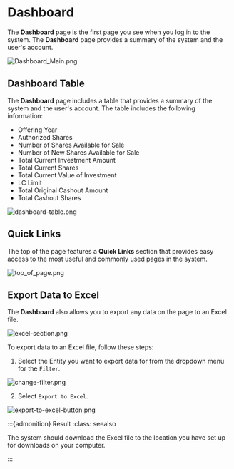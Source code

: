
# Dashboard


The **Dashboard** page is the first page you see when you log in to the system. The **Dashboard** page provides a summary of the system and the user's account.




![Dashboard_Main.png](../_static/Dashboard/Dashboard_Main.png)




## Dashboard Table



The **Dashboard** page includes a table that provides a summary of the system and the user's account. The table includes the following information:


- Offering Year
- Authorized Shares
- Number of Shares Available for Sale
- Number of New Shares Available for Sale
- Total Current Investment Amount
- Total Current Shares 
- Total Current Value of Investment
- LC Limit
- Total Original Cashout Amount
- Total Cashout Shares



![dashboard-table.png](../_static/Dashboard/Excel/dashboard-table.png)



## Quick Links


The top of the page features a **Quick Links** section that provides easy access to the most useful and commonly used pages in the system.


![top_of_page.png](../_static/Dashboard/top_of_page.png)



## Export Data to Excel


The **Dashboard** also allows you to export any data on the page to an Excel file.


![excel-section.png](../_static/Dashboard/Excel/excel-section.png)


To export data to an Excel file, follow these steps:


1. Select the Entity you want to export data for from the dropdown menu for the ``Filter``.



![change-filter.png](../_static/Dashboard/Excel/change-filter.png)



2. Select ``Export to Excel``.


![export-to-excel-button.png](../_static/Dashboard/Excel/export-to-excel-button.png)



:::{admonition} Result
:class: seealso


The system should download the Excel file to the location you have set up for downloads on your computer.


:::

